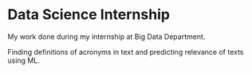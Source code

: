 # Data Science Internship

My work done during my internship at Big Data Department.

Finding definitions of acronyms in text and predicting relevance of texts using ML.
